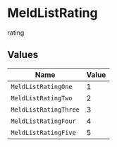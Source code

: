 # MeldListRating

rating


## Values

| Name                  | Value                 |
| --------------------- | --------------------- |
| `MeldListRatingOne`   | 1                     |
| `MeldListRatingTwo`   | 2                     |
| `MeldListRatingThree` | 3                     |
| `MeldListRatingFour`  | 4                     |
| `MeldListRatingFive`  | 5                     |